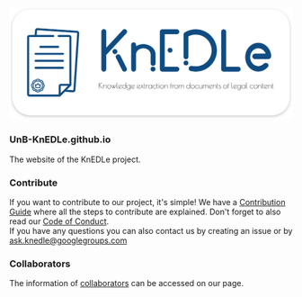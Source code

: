 [<img src="assets/img/logo/knedle.svg" width="1300" title="">](https://unb-knedle.github.io/)

### UnB-KnEDLe.github.io

The website of the KnEDLe project.

### Contribute

If you want to contribute to our project, it's simple! We have a [Contribution Guide](CONTRIBUTING.md) where all the steps to contribute are explained.
Don't forget to also read our [Code of Conduct](CODE_OF_CONDUCT.md).   
If you have any questions you can also contact us by creating an issue or by ask.knedle@googlegroups.com

### Collaborators

The information of [collaborators](https://unb-knedle.github.io/#members) can be accessed on our page.

